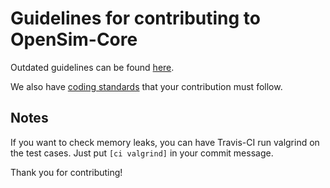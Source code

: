 Guidelines for contributing to OpenSim-Core
===========================================

Outdated guidelines can be found [here](http://simtk-confluence.stanford.edu:8080/display/OpenSim/Contributing+to+the+OpenSim+Source+Code).

We also have [coding standards](http://simtk-confluence.stanford.edu:8080/display/OpenSim/OpenSim+Coding+Standards) that your contribution must follow.

Notes
-----
If you want to check memory leaks, you can have Travis-CI run valgrind on the test cases. Just put `[ci valgrind]` in your commit message.

Thank you for contributing!
